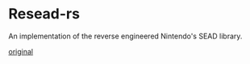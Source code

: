 # Resead-rs

An implementation of the reverse engineered Nintendo's SEAD library.

[original](https://github.com/simontime/Resead)
